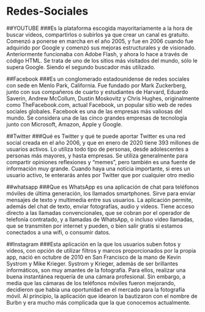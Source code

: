 
# Redes-Sociales
##YOUTUBE
###Es la plataforma escogida mayoritariamente a la hora de buscar 
vídeos, compartirlos o subirlos ya que crear un canal es gratuito.
Comenzó a ponerse en marcha en el año 2005, y fue en 2006 cuando 
fue adquirido por Google y comenzó sus mejoras estructurales y de
visionado. Anteriormente funcionaba con Adobe Flash, y ahora lo 
hace a través de código HTML.
Se trata de uno de los sitios más visitados del mundo, sólo le 
supera Google. Siendo el segundo buscador más utilizado.

##Facebook
###Es un conglomerado estadounidense de redes sociales con sede en Menlo Park, California.
Fue fundado por Mark Zuckerberg, junto con sus compañeros de cuarto y estudiantes de Harvard, 
Eduardo Saverin, Andrew McCollum, Dustin Moskovitz y Chris Hughes, originalmente como TheFacebook.com, 
actual Facebook, un popular sitio web de redes sociales globales. Facebook es una de las empresas más 
valiosas del mundo. Se considera una de las cinco grandes empresas de tecnología junto con Microsoft, Amazon, 
Apple y Google.

##Twitter
###Qué es Twitter y qué te puede aportar
Twitter es una red social creada en el año 2006, y que en enero de 2020 tiene 393 millones de usuarios activos.
Lo utiliza todo tipo de personas, desde adolescentes a personas más mayores, y hasta empresas.
Se utiliza generalmente para compartir opiniones reflexiones y “memes”, pero también es una fuente de información muy grande.
Cuando haya una noticia importante, si eres un usuario activo, te enterarás antes por Twitter que por cualquier otro medio

##whatsapp
###Que es 
WhatsApp es una aplicación de chat para teléfonos móviles de última generación, los llamados smartphones.
 Sirve para enviar mensajes de texto y multimedia entre sus usuarios.
 La aplicación permite, además del chat de texto, enviar fotografías, audio y vídeos. 
 Tiene acceso directo a las llamadas convencionales, que se cobran por el operador de telefonía contratado, y a llamadas de WhatsApp, 
 o incluso video llamadas, que se transmiten por internet y pueden, o bien salir gratis si estamos conectados a una wifi, o consumir datos.

 ##Instagram
 ###Esta aplicación en la que los usuarios suben fotos y vídeos, con opción de utilizar filtros y marcos proporcionados
  por la propia app, nació en octubre de 2010 en San Francisco de la mano de Kevin Systrom y Mike Krieger.
Systrom y Krieger, además de ser brillantes informáticos, son muy amantes de la fotografía. Para ellos, realizar una buena
 instantánea requería de una cámara profesional. Sin embargo, a media que las cámaras de los teléfonos móviles fueron mejorando,
 decidieron que había una oportunidad en el mercado para la fotografía móvil.
Al principio, la aplicación que idearon la bautizaron con el nombre de Burbn y era mucho más complicada que la que conocemos
 actualmente.


